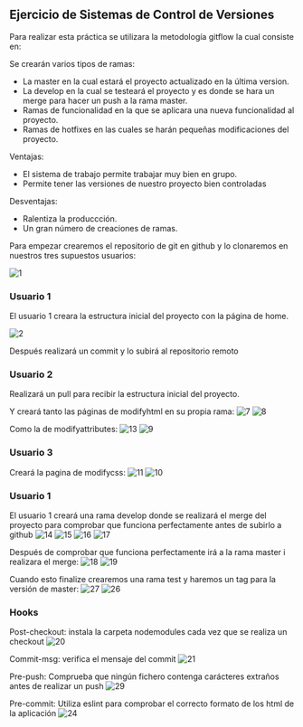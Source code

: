 ## Ejercicio de Sistemas de Control de Versiones

Para realizar esta práctica se utilizara la metodología gitflow la cual consiste en:

Se crearán varios tipos de ramas:
  - La master en la cual estará el proyecto actualizado en la última version.
  - La develop en la cual se testeará el proyecto y es donde se hara un merge para hacer un push a la rama master.
  - Ramas de funcionalidad en la que se aplicara una nueva funcionalidad al proyecto.
  - Ramas de hotfixes en las cuales se harán pequeñas modificaciones del proyecto.
  
Ventajas:
  - El sistema de trabajo permite trabajar muy bien en grupo.
  - Permite tener las versiones de nuestro proyecto bien controladas

Desventajas:
  - Ralentiza la produccción.
  - Un gran número de creaciones de ramas.
  
Para empezar crearemos el repositorio de git en github y lo clonaremos en nuestros tres supuestos usuarios:

![1](https://user-images.githubusercontent.com/76181286/135796663-59577c3a-ca1a-4b9b-bdae-c8ec251832f5.png)

### Usuario 1

El usuario 1 creara la estructura inicial del proyecto con la página de home.

![2](https://user-images.githubusercontent.com/76181286/135796672-0a78e037-c189-4b17-adc5-ffb482022ac4.png)

Después realizará un commit y lo subirá al repositorio remoto

### Usuario 2

Realizará un pull para recibir la estructura inicial del proyecto.

Y creará tanto las páginas de modifyhtml en su propia rama:
![7](https://user-images.githubusercontent.com/76181286/135796688-c577e26e-ee8b-4637-b73b-127e2082cc22.png)
![8](https://user-images.githubusercontent.com/76181286/135796693-53fb2da5-d936-4233-9d52-b13e3d368d22.png)

Como la de modifyattributes:
![13](https://user-images.githubusercontent.com/76181286/135796823-fba98a7d-b474-46ec-a449-d986b1eabe58.png)
![9](https://user-images.githubusercontent.com/76181286/135796698-a7d9d657-fbfd-48b6-921f-8af3f29b261d.png)

### Usuario 3

Creará la pagina de modifycss:
![11](https://user-images.githubusercontent.com/76181286/135796712-d1400d92-aa0d-48f4-a06d-4fd9a53258c1.png)
![10](https://user-images.githubusercontent.com/76181286/135796704-3ce34909-0ebe-45b2-b796-48133e1ff9ea.png)

### Usuario 1

El usuario 1 creará una rama develop donde se realizará el merge del proyecto para comprobar que funciona perfectamente antes de subirlo a github
![14](https://user-images.githubusercontent.com/76181286/135796835-f8186caf-041d-4627-86d5-5f3b0014dade.png)
![15](https://user-images.githubusercontent.com/76181286/135796752-3103f4bc-12a0-4efa-b3ec-3dcab0de8f67.png)
![16](https://user-images.githubusercontent.com/76181286/135796764-70b6ceea-55ae-4c70-aae9-2ca225f66a75.png)
![17](https://user-images.githubusercontent.com/76181286/135796767-f4b4eac6-0db8-40c7-874b-6bf43d9e0020.png)

Después de comprobar que funciona perfectamente irá a la rama master i realizara el merge:
![18](https://user-images.githubusercontent.com/76181286/135796859-13996587-cfc8-467e-b7c0-482707f258d8.png)
![19](https://user-images.githubusercontent.com/76181286/135796864-30de1018-acaa-4fc2-a391-c873b98fdd24.png)

Cuando esto finalize crearemos una rama test y haremos un tag para la versión de master:
![27](https://user-images.githubusercontent.com/76181286/135797410-ebf884dc-567e-48f8-834a-918ebf4f7cf0.png)
![26](https://user-images.githubusercontent.com/76181286/135797403-8ba5e97c-acd4-4a1e-853a-2f8c0c579762.png)

### Hooks

Post-checkout: instala la carpeta nodemodules cada vez que se realiza un checkout
![20](https://user-images.githubusercontent.com/76181286/135797335-e2bcb126-8fff-4c05-ae6b-096ac0ecaa34.png)

Commit-msg: verifica el mensaje del commit
![21](https://user-images.githubusercontent.com/76181286/135797360-3d824bbd-ce98-494a-8b19-742d64dc4bb8.png)

Pre-push: Comprueba que ningún fichero contenga carácteres extraños antes de realizar un push
![29](https://user-images.githubusercontent.com/76181286/135799087-f5ec9754-62f6-4669-9185-911ee183af8e.png)

Pre-commit: Utiliza eslint para comprobar el correcto formato de los html de la aplicación
![24](https://user-images.githubusercontent.com/76181286/135797387-d1b88b56-420d-44da-8fd0-3105cd0c8656.png)

